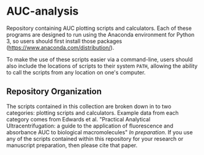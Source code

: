 # AUC-analysis
Repository containing AUC plotting scripts and calculators. Each of these programs are designed to run using the Anaconda environment for Python 3, so users should first install those packages (https://www.anaconda.com/distribution/).

To make the use of these scripts easier via a command-line, users should also include the locations of scripts to their system `PATH`, allowing the ability to call the scripts from any location on one's computer.

## Repository Organization

The scripts contained in this collection are broken down in to two categories: plotting scripts and calculators. Example data from each category comes from Edwards et al. "Practical Analytical Ultracentrifugation: a guide to the application of fluorescence and absorbance AUC to biological macromolecules" *In preparation*. If you use any of the scripts contained within this repository for your research or manuscript preparation, then please cite that paper.
